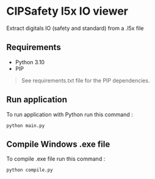 # CIPSafety l5x IO viewer
 Extract digitals IO (safety and standard) from a .l5x file

## Requirements
- Python 3.10
- PIP

> See requirements.txt file for the PIP dependencies.

## Run application
To run application with Python run this command :
```Shell
python main.py
```

## Compile Windows .exe file
To compile .exe file run this command :
```Shell
python compile.py
```

